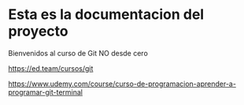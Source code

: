 # Esta es la documentacion del proyecto

Bienvenidos al curso de Git NO desde cero

https://ed.team/cursos/git

https://www.udemy.com/course/curso-de-programacion-aprender-a-programar-git-terminal